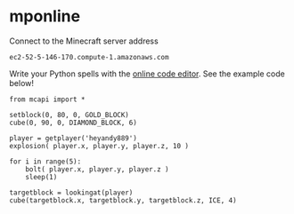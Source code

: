 # mponline

Connect to the Minecraft server address

    ec2-52-5-146-170.compute-1.amazonaws.com

Write your Python spells with the <a href="http://ec2-52-5-146-170.compute-1.amazonaws.com/" target="_blank">online code editor</a>. See the example code below!

    from mcapi import *
    
    setblock(0, 80, 0, GOLD_BLOCK)
    cube(0, 90, 0, DIAMOND_BLOCK, 6)
    
    player = getplayer('heyandy889')
    explosion( player.x, player.y, player.z, 10 )
    
    for i in range(5):
        bolt( player.x, player.y, player.z )
        sleep(1)
    
    targetblock = lookingat(player)
    cube(targetblock.x, targetblock.y, targetblock.z, ICE, 4)
    
